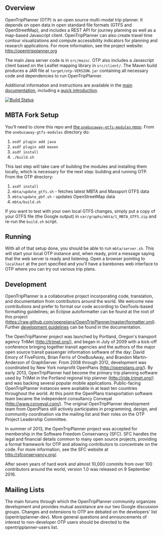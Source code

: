 ## Overview

OpenTripPlanner (OTP) is an open source multi-modal trip planner. It depends on open data in open standard file formats (GTFS and OpenStreetMap), and includes a REST API for journey planning as well as a map-based Javascript client. OpenTripPlanner can also create travel time contour visualizations and compute accessibility indicators for planning and research applications. For more information, see the project website: http://opentripplanner.org

The main Java server code is in `src/main/`. OTP also includes a Javascript client based on the Leaflet mapping library in `src/client/`. The Maven build produces a JAR file at `target/otp-VERSION.jar` containing all necessary code and dependencies to run OpenTripPlanner.

Additional information and instructions are available in the [main documentation](http://opentripplanner.readthedocs.org/en/latest/), including a 
[quick introduction](http://opentripplanner.readthedocs.org/en/latest/Basic-Usage/).

[![Build Status](https://semaphoreci.com/api/v1/mbta/opentripplanner/branches/master/badge.svg)](https://semaphoreci.com/mbta/opentripplanner)

## MBTA Fork Setup
You'll need to clone this repo and [the `onebusaway-gtfs-modules` repo](https://github.com/mbta/onebusaway-gtfs-modules). From the `onebusaway-gtfs-modules` directory do:
1. `asdf plugin add java`
1. `asdf plugin add maven`
1. `asdf install`
1. `./build.sh`

This last step will take care of building the modules and installing them locally, which is necessary for the next step: building and running OTP. From the OTP directory:
1. `asdf install`
1. `mbta/update_gtfs.sh` - fetches latest MBTA and Massport GTFS data
1. `mbta/update_pbf.sh` - updates OpenStreetMap data
1. `mbta/build.sh`

If you want to test with your own local GTFS changes, simply put a copy of your GTFS file (the Google output) in `var/graphs/mbta/1_MBTA_GTFS.zip` and re-run the `build.sh` script.

## Running
With all of that setup done, you should be able to run `mbta/server.sh`. This will start your local OTP instance and, when ready, print a message saying that the web server is ready and listening. Open a browser pointing to `localhost` at the port specified and you'll have a barebones web interface to OTP where you can try out various trip plans.

## Development 

OpenTripPlanner is a collaborative project incorporating code, translation, and documentation from contributors around the world. We welcome new contributions and prefer to format our code according to GeoTools-based formatting guidelines; an Eclipse autoformatter can be found at the root of this project (https://raw.github.com/openplans/OpenTripPlanner/master/formatter.xml). Further [development guidelines](http://opentripplanner.readthedocs.org/en/latest/Developers-Guide/) can be found in the documentation.

The OpenTripPlanner project was launched by Portland, Oregon's transport agency TriMet (http://trimet.org/), and began in July of 2009 with a kick-off conference bringing together transit agencies and the authors of the major open source transit passenger information software of the day: David Emory of FivePoints, Brian Ferris of OneBusAway, and Brandon Martin-Anderson of GraphServer. From 2008 through 2012, development was coordinated by New York nonprofit OpenPlans (http://openplans.org/). By early 2013, OpenTripPlanner had become the primary trip planning software used by TriMet in the Portland regional trip planner (http://ride.trimet.org/) and was backing several popular mobile applications. Public-facing OpenTripPlanner instances were available in at least ten countries throughout the world. At this point the OpenPlans transportation software team became the independent consultancy Conveyal (http://www.conveyal.com/). The original OpenTripPlanner development team from OpenPlans still actively participates in programming, design, and community coordination via the mailing list and their roles on the OTP Project Leadership Committee.

In summer of 2013, the OpenTripPlanner project was accepted for membership in the Software Freedom Conservancy (SFC). SFC handles the legal and financial details common to many open source projects, providing a formal framework for OTP and allowing contributors to concentrate on the code. For more information, see the SFC website at http://sfconservancy.org/.

After seven years of hard work and almost 10,000 commits from over 100 contributors around the world, version 1.0 was released on 9 September 2016.


## Mailing Lists

The main forums through which the OpenTripPlanner community organizes development and provides mutual assistance are our two Google discussion groups. Changes and extensions to OTP are debated on the developers' list (opentripplanner-dev). More general questions and announcements of interest to non-developer OTP users should be directed to the opentripplanner-users list.
